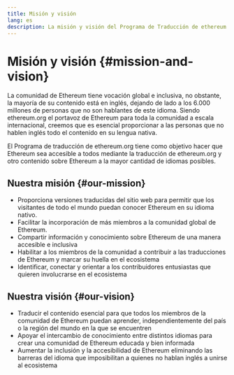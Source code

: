 ```yaml
---
title: Misión y visión
lang: es
description: La misión y visión del Programa de Traducción de ethereum.org.
---
```


# Misión y visión {#mission-and-vision}

La comunidad de Ethereum tiene vocación global e inclusiva, no obstante, la mayoría de su contenido está en inglés, dejando de lado a los 6.000 millones de personas que no son hablantes de este idioma. Siendo ethereum.org el portavoz de Ethereum para toda la comunidad a escala internacional, creemos que es esencial proporcionar a las personas que no hablen inglés todo el contenido en su lengua nativa.

El Programa de traducción de ethereum.org tiene como objetivo hacer que Ethereum sea accesible a todos mediante la traducción de ethereum.org y otro contenido sobre Ethereum a la mayor cantidad de idiomas posibles.

## Nuestra misión {#our-mission}

- Proporciona versiones traducidas del sitio web para permitir que los visitantes de todo el mundo puedan conocer Ethereum en su idioma nativo.
- Facilitar la incorporación de más miembros a la comunidad global de Ethereum.
- Compartir información y conocimiento sobre Ethereum de una manera accesible e inclusiva
- Habilitar a los miembros de la comunidad a contribuir a las traducciones de Ethereum y marcar su huella en el ecosistema
- Identificar, conectar y orientar a los contribuidores entusiastas que quieren involucrarse en el ecosistema

## Nuestra visión {#our-vision}

- Traducir el contenido esencial para que todos los miembros de la comunidad de Ethereum puedan aprender, independientemente del país o la región del mundo en la que se encuentren
- Apoyar el intercambio de conocimiento entre distintos idiomas para crear una comunidad de Ethereum educada y bien informada
- Aumentar la inclusión y la accesibilidad de Ethereum eliminando las barreras del idioma que imposibilitan a quienes no hablan inglés a unirse al ecosistema
